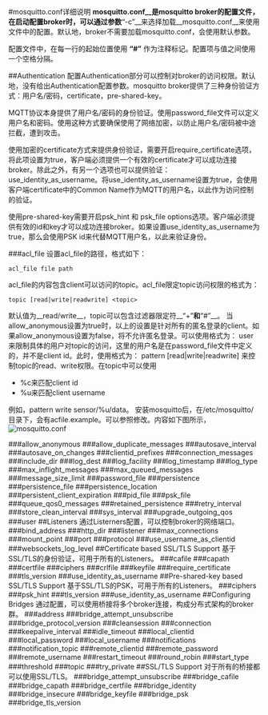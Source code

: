 #mosquitto.conf详细说明
__mosquitto.conf__是mosquitto broker的配置文件，在启动配置broker时，可以通过参数__“-c”__来选择加载__mosquitto.conf__来使用文件中的配置。默认地，broker不需要加载mosquitto.conf，会使用默认参数。  

配置文件中，在每一行的起始位置使用 __“#”__ 作为注释标记。配置项与值之间使用一个空格分隔。  

##Authentication
配置Authentication部分可以控制对broker的访问权限。默认地，没有给出Authentication配置参数。mosquitto broker提供了三种身份验证方式：用户名/密码，certificate，pre-shared-key。  

MQTT协议本身提供了用户名/密码的身份验证。使用password_file文件可以定义用户名和密码。使用这种方式要确保使用了网络加密，以防止用户名/密码被中途拦截，遭到攻击。  

使用加密的certificate方式来提供身份验证，需要开启require_certificate选项，将此项设置为true，客户端必须提供一个有效的certificate才可以成功连接broker。除此之外，有另一个选项也可以提供验证：use_identity_as_username。将use_identity_as_username设置为true，会使用客户端certificate中的Common Name作为MQTT的用户名，以此作为访问控制的验证。  

使用pre-shared-key需要开启psk_hint 和 psk_file options选项。客户端必须提供有效的id和key才可以成功连接broker。如果设置use_identity_as_username为true，那么会使用PSK id来代替MQTT用户名，以此来验证身份。  

###acl_file
设置acl_file的路径，格式如下：
```
acl_file file path
```
acl_file的内容包含client可以访问的topic。acl_file限定topic访问权限的格式为：
```
topic [read|write|readwrite] <topic>
```

默认值为__read/write__，topic可以包含过滤器限定符__“+”__和__“#”__。
	当allow_anonymous设置为true时，以上的设置是针对所有的匿名登录的client。如果allow_anonymous设置为false，将不允许匿名登录。可以使用格式为：
user <username>
来限制具体的用户对topic的访问，这里的用户名是在password_file文件中定义的，并不是client id。此时，使用格式为：
pattern [read|write|readwrite] <topic>
来控制topic的read、write权限。在topic中可以使用
* %c来匹配client id
* %u来匹配client username

例如，pattern write sensor/%u/data。
安装mosquitto后，在/etc/mosquitto/目录下，会有acfile.example。可以参照修改。内容如下图所示，  
![mosquitto.conf](https://github.com/happyHeartJ/learningMqtt/blob/master/imgs/mosquitto.conf/1.png)
 

###allow_anonymous
###allow_duplicate_messages
###autosave_interval
###autosave_on_changes
###clientid_prefixes
###connection_messages
###include_dir
###log_dest
###log_facility
###log_timestamp
###log_type
###max_inflight_messages
###max_queued_messages
###message_size_limit
###password_file
###persistence
###persistence_file
###persistence_location
###persistent_client_expiration
###pid_file
###psk_file
###queue_qos0_messages
###retained_persistence
###retry_interval
###store_clean_interval
###sys_interval
###upgrade_outgoing_qos
###user
##Listeners
通过Listerners配置，可以控制broker的网络端口。
###bind_address
###http_dir
###listener
###max_connections
###mount_point
###port
###protocol
###use_username_as_clientid
###websockets_log_level
##Certificate based SSL/TLS Support
基于SSL/TLS的身份验证，可用于所有的Listeners。
###cafile
###capath
###certfile
###ciphers
###crlfile
###keyfile
###require_certificate
###tls_version
###use_identity_as_username
##Pre-shared-key based SSL/TLS Support
基于SSL/TLS的PSK，可用于所有的Listeners。
###ciphers
###psk_hint
###tls_version
###use_identity_as_username
##Configuring Bridges
通过配置，可以使用桥接将多个broker连接，构成分布式架构的broker群。
###address
###bridge_attempt_unsubscribe
###bridge_protocol_version
###cleansession
###connection
###keepalive_interval
###idle_timeout
###local_clientid
###local_password
###local_username
###notifications
###notification_topic
###remote_clientid
###remote_password
###remote_username
###restart_timeout
###round_robin
###start_type
###threshold
###topic
###try_private
##SSL/TLS Support
对于所有的桥接都可以使用SSL/TLS。
###bridge_attempt_unsubscribe
###bridge_cafile
###bridge_capath
###bridge_certfile
###bridge_identity
###bridge_insecure
###bridge_keyfile
###bridge_psk
###bridge_tls_version
